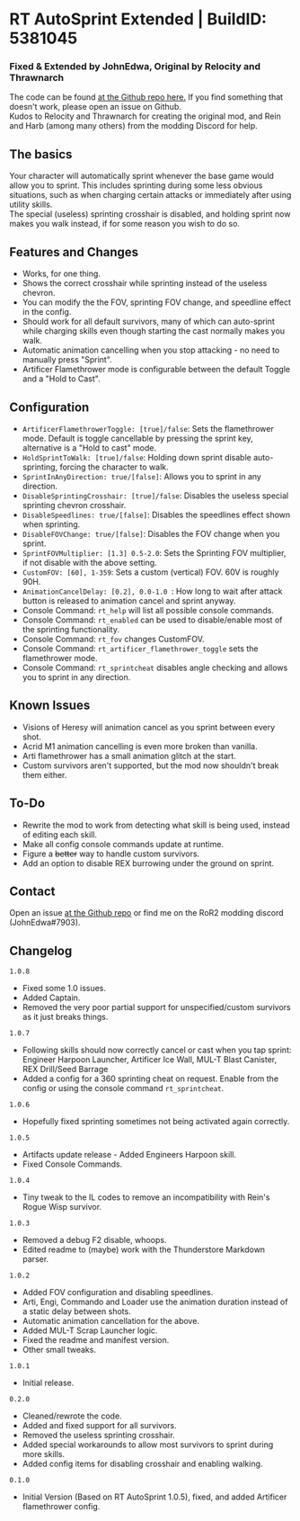 # RT AutoSprint Extended | BuildID: 5381045
### Fixed & Extended by JohnEdwa, Original by Relocity and Thrawnarch

The code can be found [at the Github repo here.](https://github.com/JohnEdwa/RTAutoSprintExtended) If you find something that doesn't work, please open an issue on Github.   
Kudos to Relocity and Thrawnarch for creating the original mod, and Rein and Harb (among many others) from the modding Discord for help.

## The basics

Your character will automatically sprint whenever the base game would allow you to sprint. This includes sprinting during some less obvious situations, such as when charging certain attacks or immediately after using utility skills.   
The special (useless) sprinting crosshair is disabled, and holding sprint now makes you walk instead, if for some reason you wish to do so.

## Features and Changes

* Works, for one thing.
* Shows the correct crosshair while sprinting instead of the useless chevron.
* You can modify the the FOV, sprinting FOV change, and speedline effect in the config. 
* Should work for all default survivors, many of which can auto-sprint while charging skills even though starting the cast normally makes you walk.
* Automatic animation cancelling when you stop attacking - no need to manually press "Sprint".
* Artificer Flamethrower mode is configurable between the default Toggle and a "Hold to Cast".

## Configuration

* `ArtificerFlamethrowerToggle: [true]/false`: Sets the flamethrower mode. Default is toggle cancellable by pressing the sprint key, alternative is a "Hold to cast" mode.
* `HoldSprintToWalk: [true]/false`: Holding down sprint disable auto-sprinting, forcing the character to walk.
* `SprintInAnyDirection: true/[false]`: Allows you to sprint in any direction.
* `DisableSprintingCrosshair: [true]/false`: Disables the useless special sprinting chevron crosshair.
* `DisableSpeedlines: true/[false]`: Disables the speedlines effect shown when sprinting. 
* `DisableFOVChange: true/[false]`: Disables the FOV change when you sprint.  
* `SprintFOVMultiplier: [1.3] 0.5-2.0`: Sets the Sprinting FOV multiplier, if not disable with the above setting.
* `CustomFOV: [60], 1-359`: Sets a custom (vertical) FOV. 60V is roughly 90H.
* `AnimationCancelDelay: [0.2], 0.0-1.0 `: How long to wait after attack button is released to animation cancel and sprint anyway.
* Console Command: `rt_help` will list all possible console commands.
* Console Command: `rt_enabled` can be used to disable/enable most of the sprinting functionality.
* Console Command: `rt_fov` changes CustomFOV.
* Console Command: `rt_artificer_flamethrower_toggle` sets the flamethrower mode.
* Console Command: `rt_sprintcheat` disables angle checking and allows you to sprint in any direction.

## Known Issues

* Visions of Heresy will animation cancel as you sprint between every shot.
* Acrid M1 animation cancelling is even more broken than vanilla.
* Arti flamethrower has a small animation glitch at the start.
* Custom survivors aren't supported, but the mod now shouldn't break them either.

## To-Do

* Rewrite the mod to work from detecting what skill is being used, instead of editing each skill.
* Make all config console commands update at runtime.
* Figure a ~~better~~ way to handle custom survivors.
* Add an option to disable REX burrowing under the ground on sprint.

## Contact

Open an issue [at the Github repo](https://github.com/JohnEdwa/RTAutoSprintExtended) or find me on the RoR2 modding discord (JohnEdwa#7903).

## Changelog

`1.0.8`

* Fixed some 1.0 issues.
* Added Captain.
* Removed the very poor partial support for unspecified/custom survivors as it just breaks things.

`1.0.7`

* Following skills should now correctly cancel or cast when you tap sprint: Engineer Harpoon Launcher, Artificer Ice Wall, MUL-T Blast Canister, REX Drill/Seed Barrage
* Added a config for a 360 sprinting cheat on request. Enable from the config or using the console command `rt_sprintcheat`.

`1.0.6`

* Hopefully fixed sprinting sometimes not being activated again correctly.

`1.0.5`

* Artifacts update release - Added Engineers Harpoon skill.
* Fixed Console Commands.

`1.0.4`

* Tiny tweak to the IL codes to remove an incompatibility with Rein's Rogue Wisp survivor.

`1.0.3`

* Removed a debug F2 disable, whoops.
* Edited readme to (maybe) work with the Thunderstore Markdown parser.

`1.0.2`

* Added FOV configuration and disabling speedlines.
* Arti, Engi, Commando and Loader use the animation duration instead of a static delay between shots.
* Automatic animation cancellation for the above.
* Added MUL-T Scrap Launcher logic.
* Fixed the readme and manifest version.
* Other small tweaks.

`1.0.1`

* Initial release.

`0.2.0`

* Cleaned/rewrote the code. 
* Added and fixed support for all survivors.
* Removed the useless sprinting crosshair.
* Added special workarounds to allow most survivors to sprint during more skills.
* Added config items for disabling crosshair and enabling walking.

`0.1.0` 

* Initial Version (Based on RT AutoSprint 1.0.5), fixed, and added Artificer flamethrower config.